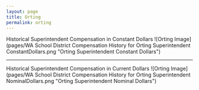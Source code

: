 ```yaml
---
layout: page
title: Orting
permalink: orting
---
```



Historical Superintendent Compensation in Constant Dollars
![Orting Image](pages/WA School District Compensation History for Orting Superintendent ConstantDollars.png "Orting Superintendent Constant Dollars")

___

Historical Superintendent Compensation in Current Dollars
![Orting Image](pages/WA School District Compensation History for Orting Superintendent NominalDollars.png "Orting Superintendent Nominal Dollars")